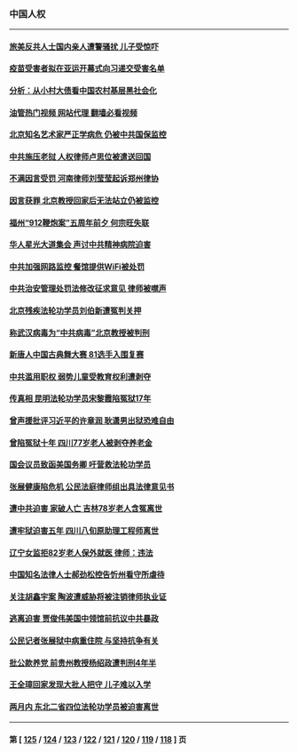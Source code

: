 ### 中国人权
---
#### [旅美反共人士国内亲人遭警骚扰 儿子受惊吓](../../pages/ncid278/n14075238.md?09181645) 
#### [疫苗受害者拟在亚运开幕式向习递交受害名单](../../pages/ncid278/n14074920.md?09181645) 
#### [分析：从小村大债看中国农村基层黑社会化](../../pages/ncid278/n14074789.md?09181645) 
#### [油管热门视频 网站代理 翻墙必看视频](http://138.2.39.72:81/youtube.html?epic-marker?09181645)
#### [北京知名艺术家严正学病危 仍被中共国保监控](../../pages/ncid278/n14074712.md?09181645) 
#### [中共施压老挝 人权律师卢思位被遣送回国](../../pages/ncid278/n14074014.md?09181645) 
#### [不满因言受罚 河南律师刘莹莹起诉郑州律协](../../pages/ncid278/n14073445.md?09181645) 
#### [因言获罪 北京教授回家后无法站立仍被监控](../../pages/ncid278/n14072705.md?09181645) 
#### [福州“912鞭炮案”五周年前夕 何宗旺失联](../../pages/ncid278/n14071786.md?09181645) 
#### [华人星光大道集会 声讨中共精神病院迫害](../../pages/ncid278/n14071782.md?09181645) 
#### [中共加强网路监控 餐馆提供WiFi被处罚](../../pages/ncid278/n14071345.md?09181645) 
#### [中共治安管理处罚法修改征求意见 律师被噤声](../../pages/ncid278/n14070976.md?09181645) 
#### [北京残疾法轮功学员刘伯新遭冤判关押](../../pages/ncid278/n14069619.md?09181645) 
#### [称武汉病毒为“中共病毒”北京教授被判刑](../../pages/ncid278/n14070053.md?09181645) 
#### [新唐人中国古典舞大赛 81选手入围复赛](../../pages/ncid278/n14069975.md?09181645) 
#### [中共滥用职权 弱势儿童受教育权利遭剥夺](../../pages/ncid278/n14069848.md?09181645) 
#### [传真相 昆明法轮功学员宋黎霞陷冤狱17年](../../pages/ncid278/n14069020.md?09181645) 
#### [曾声援批评习近平的许章润 耿潇男出狱恐难自由](../../pages/ncid278/n14069648.md?09181645) 
#### [曾陷冤狱十年 四川77岁老人被剥夺养老金](../../pages/ncid278/n14068260.md?09181645) 
#### [国会议员致函美国务卿 吁营救法轮功学员](../../pages/ncid278/n14068427.md?09181645) 
#### [张展健康陷危机 公民法庭律师组出具法律意见书](../../pages/ncid278/n14068363.md?09181645) 
#### [遭中共迫害 家破人亡 吉林78岁老人含冤离世](../../pages/ncid278/n14066833.md?09181645) 
#### [遭牢狱迫害五年 四川八旬原助理工程师离世](../../pages/ncid278/n14066297.md?09181645) 
#### [辽宁女监拒82岁老人保外就医 律师：违法](../../pages/ncid278/n14065881.md?09181645) 
#### [中国知名法律人士郝劲松控告忻州看守所虐待](../../pages/ncid278/n14065877.md?09181645) 
#### [关注胡鑫宇案 陶波遭威胁将被注销律师执业证](../../pages/ncid278/n14065596.md?09181645) 
#### [逃离迫害 贾俊伟美国中领馆前抗议中共暴政](../../pages/ncid278/n14065504.md?09181645) 
#### [公民记者张展狱中病重住院 与坚持抗争有关](../../pages/ncid278/n14065221.md?09181645) 
#### [批公款养党 前贵州教授杨绍政遭判刑4年半](../../pages/ncid278/n14064553.md?09181645) 
#### [王全璋回家发现大批人把守 儿子难以入学](../../pages/ncid278/n14064364.md?09181645) 
#### [两月内 东北二省四位法轮功学员被迫害离世](../../pages/ncid278/n14063270.md?09181645) 

---
#### 第 [ [125](./125.md?09181645) / [124](./124.md?09181645) / [123](./123.md?09181645) / [122](./122.md?09181645) / [121](./121.md?09181645) / [120](./120.md?09181645) / [119](./119.md?09181645) / [118](./118.md?09181645) ] 页
